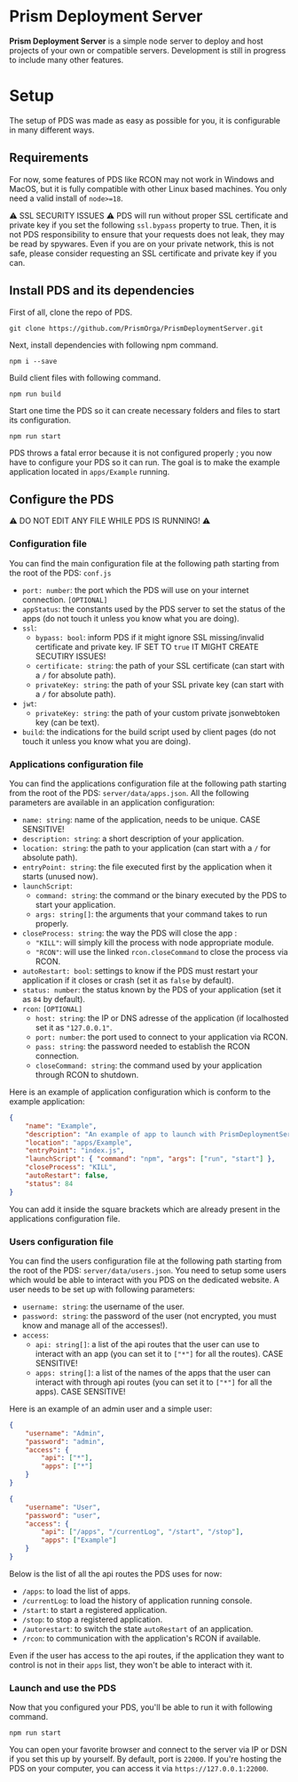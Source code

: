
# Prism Deployment Server

**Prism Deployment Server** is a simple node server to deploy and host projects of your own or compatible servers. Development is still in progress to include many other features.


# Setup

The setup of PDS was made as easy as possible for you, it is configurable in many different ways.

## Requirements

For now, some features of PDS like RCON may not work in Windows and MacOS, but it is fully compatible with other Linux based machines.
You only need a valid install of `node>=18`.

⚠️ SSL SECURITY ISSUES ⚠️
PDS will run without proper SSL certificate and private key if you set the following `ssl.bypass` property to true. Then, it is not PDS responsibility to ensure that your requests does not leak, they may be read by spywares. Even if you are on your private network, this is not safe, please consider requesting an SSL certificate and private key if you can.

## Install PDS and its dependencies

First of all, clone the repo of PDS.

`git clone https://github.com/PrismOrga/PrismDeploymentServer.git`

Next, install dependencies with following npm command.

`npm i --save`

Build client files with following command.

`npm run build`

Start one time the PDS so it can create necessary folders and files to start its configuration.

`npm run start`

PDS throws a fatal error because it is not configured properly ; you now have to configure your PDS so it can run. The goal is to make the example application located in `apps/Example` running.

## Configure the PDS

⚠️ DO NOT EDIT ANY FILE WHILE PDS IS RUNNING! ⚠️

### Configuration file

You can find the main configuration file at the following path starting from the root of the PDS: `conf.js`
- `port: number`: the port which the PDS will use on your internet connection. `[OPTIONAL]`
- `appStatus`: the constants used by the PDS server to set the status of the apps (do not touch it unless you know what you are doing).
- `ssl`:
  - `bypass: bool`: inform PDS if it might ignore SSL missing/invalid certificate and private key. IF SET TO `true` IT MIGHT CREATE SECUTIRY ISSUES!
  - `certificate: string`: the path of your SSL certificate (can start with a `/` for absolute path).
  - `privateKey: string`: the path of your SSL private key (can start with a `/` for absolute path).
- `jwt`:
    - `privateKey: string`: the path of your custom private jsonwebtoken key (can be text).
- `build`:  the indications for the build script used by client pages (do not touch it unless you know what you are doing).

### Applications configuration file

You can find the applications configuration file at the following path starting from the root of the PDS: `server/data/apps.json`.
All the following parameters are available in an application configuration:
- `name: string`: name of the application, needs to be unique. CASE SENSITIVE!
- `description: string`: a short description of your application.
- `location: string`: the path to your application (can start with a `/` for absolute path).
- `entryPoint: string`: the file executed first by the application when it starts (unused now).
- `launchScript`:
  - `command: string`: the command or the binary executed by the PDS to start your application.
  - `args: string[]`: the arguments that your command takes to run properly.
- `closeProcess: string`: the way the PDS will close the app :
	- `"KILL"`: will simply kill the process with node appropriate module.
	- `"RCON"`: will use the linked `rcon.closeCommand` to close the process via RCON.
- `autoRestart: bool`: settings to know if the PDS must restart your application if it closes or crash (set it as `false` by default).
- `status: number`: the status known by the PDS of your application (set it as `84` by default).
- `rcon`: `[OPTIONAL]`
  - `host: string`: the IP or DNS adresse of the application (if localhosted set it as `"127.0.0.1"`.
  - `port: number`: the port used to connect to your application via RCON.
  - `pass: string`: the password needed to establish the RCON connection.
  - `closeCommand: string`: the command used by your application through RCON to shutdown.

Here is an example of application configuration which is conform to the example application:
```json
{
    "name": "Example",
    "description": "An example of app to launch with PrismDeploymentServer",
    "location": "apps/Example",
    "entryPoint": "index.js",
    "launchScript": { "command": "npm", "args": ["run", "start"] },
    "closeProcess": "KILL",
    "autoRestart": false,
    "status": 84
}
```
You can add it inside the square brackets which are already present in the applications configuration file.

### Users configuration file

You can find the users configuration file at the following path starting from the root of the PDS: `server/data/users.json`.
You need to setup some users which would be able to interact with you PDS on the dedicated website.
A user needs to be set up with following parameters:
- `username: string`: the username of the user.
- `password: string`: the password of the user (not encrypted, you must know and manage all of the accesses!).
- `access`:
  - `api: string[]`: a list of the api routes that the user can use to interact with an app (you can set it to `["*"]` for all the routes). CASE SENSITIVE!
  - `apps: string[]`: a list of the names of the apps that the user can interact with through api routes (you can set it to `["*"]` for all the apps). CASE SENSITIVE!

Here is an example of an admin user and a simple user:
```json
{
	"username": "Admin",
	"password": "admin",
	"access": {
		"api": ["*"],
		"apps": ["*"]
	}
}
```
```json
{
	"username": "User",
	"password": "user",
	"access": {
		"api": ["/apps", "/currentLog", "/start", "/stop"],
		"apps": ["Example"]
	}
}
```
Below is the list of all the api routes the PDS uses for now:
- `/apps`: to load the list of apps.
- `/currentLog`: to load the history of application running console.
- `/start`: to start a registered application.
- `/stop`: to stop a registered application.
- `/autorestart`: to switch the state `autoRestart` of an application.
- `/rcon`: to communication with the application's RCON if available.

Even if the user has access to the api routes, if the application they want to control is not in their `apps` list, they won't be able to interact with it.

### Launch and use the PDS

Now that you configured your PDS, you'll be able to run it with following command.

`npm run start`

You can open your favorite browser and connect to the server via IP or DSN if you set this up by yourself.
By default, port is `22000`.
If you're hosting the PDS on your computer, you can access it via `https://127.0.0.1:22000`.
